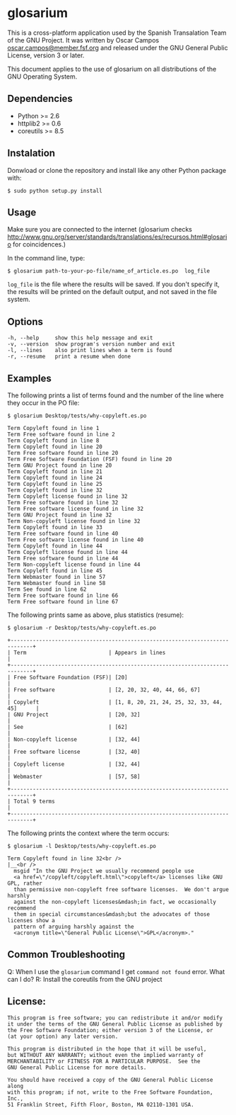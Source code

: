 glosarium
=========

This is a cross-platform application used by the Spanish Transalation Team of
the GNU Project. It was written by Oscar Campos <oscar.campos@member.fsf.org>
and released under the GNU General Public License, version 3 or later.

This document applies to the use of glosarium on all distributions of the
GNU Operating System.


Dependencies
------------

  * Python >= 2.6
  * httplib2 >= 0.6
  * coreutils >= 8.5


Instalation
-----------

Donwload or clone the repository and install like any other Python package with:

    $ sudo python setup.py install


Usage
-----

Make sure you are connected to the internet (glosarium checks
http://www.gnu.org/server/standards/translations/es/recursos.html#glosario
for coincidences.)

In the command line, type:

    $ glosarium path-to-your-po-file/name_of_article.es.po  log_file

`log_file` is the file where the results will be saved. If you don't
specify it, the results will be printed on the default output, and not saved in the file system.

Options
-------

    -h, --help     show this help message and exit
    -v, --version  show program's version number and exit
    -l, --lines    also print lines when a term is found
    -r, --resume   print a resume when done

Examples
--------

The following prints a list of terms found and the number of the line where
they occur in the PO file:

    $ glosarium Desktop/tests/why-copyleft.es.po

    Term Copyleft found in line 1
    Term Free software found in line 2
    Term Copyleft found in line 8
    Term Copyleft found in line 20
    Term Free software found in line 20
    Term Free Software Foundation (FSF) found in line 20
    Term GNU Project found in line 20
    Term Copyleft found in line 21
    Term Copyleft found in line 24
    Term Copyleft found in line 25
    Term Copyleft found in line 32
    Term Copyleft license found in line 32
    Term Free software found in line 32
    Term Free software license found in line 32
    Term GNU Project found in line 32
    Term Non-copyleft license found in line 32
    Term Copyleft found in line 33
    Term Free software found in line 40
    Term Free software license found in line 40
    Term Copyleft found in line 44
    Term Copyleft license found in line 44
    Term Free software found in line 44
    Term Non-copyleft license found in line 44
    Term Copyleft found in line 45
    Term Webmaster found in line 57
    Term Webmaster found in line 58
    Term See found in line 62
    Term Free software found in line 66
    Term Free software found in line 67

The following prints same as above, plus statistics (resume):

    $ glosarium -r Desktop/tests/why-copyleft.es.po

    +-----------------------------------------------------------------------------+
    | Term                          | Appears in lines                            |
    +-----------------------------------------------------------------------------+
    | Free Software Foundation (FSF)| [20]                                        |
    | Free software                 | [2, 20, 32, 40, 44, 66, 67]                 |
    | Copyleft                      | [1, 8, 20, 21, 24, 25, 32, 33, 44, 45]      |
    | GNU Project                   | [20, 32]                                    |
    | See                           | [62]                                        |
    | Non-copyleft license          | [32, 44]                                    |
    | Free software license         | [32, 40]                                    |
    | Copyleft license              | [32, 44]                                    |
    | Webmaster                     | [57, 58]                                    |
    +-----------------------------------------------------------------------------+
    | Total 9 terms                                                               |
    +-----------------------------------------------------------------------------+

The following prints the context where the term occurs:

    $ glosarium -l Desktop/tests/why-copyleft.es.po

    Term Copyleft found in line 32<br />
    |__<br />
      msgid "In the GNU Project we usually recommend people use
      <a href=\"/copyleft/copyleft.html\">copyleft</a> licenses like GNU GPL, rather
      than permissive non-copyleft free software licenses.  We don't argue harshly
      against the non-copyleft licenses&mdash;in fact, we occasionally recommend
      them in special circumstances&mdash;but the advocates of those licenses show a
      pattern of arguing harshly against the
      <acronym title=\"General Public License\">GPL</acronym>."

Common Troubleshooting
----------------------

Q: When I use the `glosarium` command I get `command not found` error. What can I do?
R: Install the coreutils from the GNU project


License:
--------
    This program is free software; you can redistribute it and/or modify
    it under the terms of the GNU General Public License as published by
    the Free Software Foundation; either version 3 of the License, or
    (at your option) any later version.

    This program is distributed in the hope that it will be useful,
    but WITHOUT ANY WARRANTY; without even the implied warranty of
    MERCHANTABILITY or FITNESS FOR A PARTICULAR PURPOSE.  See the
    GNU General Public License for more details.

    You should have received a copy of the GNU General Public License along
    with this program; if not, write to the Free Software Foundation, Inc.,
    51 Franklin Street, Fifth Floor, Boston, MA 02110-1301 USA.
